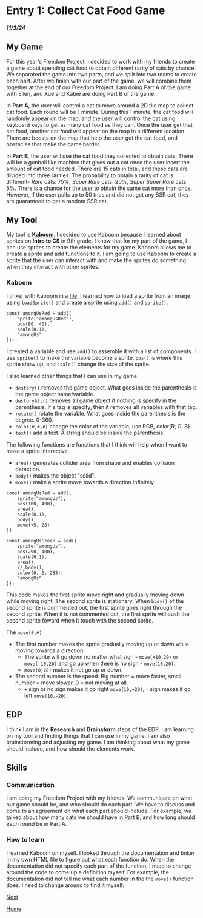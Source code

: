 # Entry 1: Collect Cat Food Game
##### 11/3/24

## My Game
For this year's Freedom Project, I decided to work with my friends to create a game about spending cat food to obtain different rarity of cats by chance. We separated the game into two parts, and we split into two teams to create each part. After we finish with our part of the game, we will combine them together at the end of our Freedom Project. I am doing Part A of the game with Ellen, and Xue and Katee are doing Part B of the game.

In **Part A**, the user will control a cat to move around a 2D tile map to collect cat food. Each round will be 1 minute. During this 1 minute, the cat food will randomly appear on the map, and the user will control the cat using keyboard keys to get as many cat food as they can. Once the user get that cat food, another cat food will appear on the map in a different location. There are boosts on the map that help the user get the cat food, and obstacles that make the game harder.

In **Part B**, the user will use the cat food they collected to obtain cats. There will be a gunball like machine that gives out a cat once the user insert the amount of cat food needed. There are 15 cats in total, and these cats are divided into three rarities. The probability to obtain a rarity of cat is different- *Rare* cats: 75%, *Super Rare* cats: 20%, *Super Super Rare* cats: 5%. There is a chance for the user to obtain the same cat more than once. However, if the user pulls up to 50 tries and did not get any SSR cat, they are guaranteed to get a random SSR cat.

## My Tool
My tool is [**Kaboom**](https://kaboomjs.com/). I decided to use Kaboom because I learned about sprites on **Intro to CS** in 9th grade. I know that for my part of the game, I can use sprites to create the elements for my game. Kaboom allows me to create a sprite and add functions to it. I am going to use Kaboom to create a sprite that the user can interact with and make the sprites do something when they interact with other sprites.

### Kaboom
I tinker with Kaboom in a [file](../kaboom/kaboom.html). I learned how to load a sprite from an image using `loadSprite()` and create a sprite using `add()` and `sprite()`.
``` JS
const amongUsRed = add([
    sprite("amongUsRed"),
    pos(80, 40),
    scale(0.1),
    "amongUs"
]);
```
I created a variable and use `add()` to assemble it with a list of components. I use `sprite()` to make the variable become a sprite. `pos()` is where this sprite show up, and `scale()` change the size of the sprite.

I also learned other things that I can use in my game.
- `destory()` removes the game object. What goes inside the parenthesis is the game object name/variable.
- `destoryAll()` removes all game object if nothing is specify in the parenthesis. If a tag is specify, then it removes all variables with that tag.
- `rotate()` rotate the variable. What goes inside the parenthesis is the degree. 0-360.
- `color(#,#,#)` change the color of the variable, use RGB, color(R, G, B).
- `text()` add a text. A string should be inside the parenthesis.

The following functions are functions that I think will help when I want to make a sprite interactive.
- `area()` generates collider area from shape and enables collision detection.
- `body()` makes the object "solid".
- `move()` make a sprite move towards a direction infinitely.

``` JS
const amongUsRed = add([
    sprite("amongUs"),
    pos(100, 400),
    area(),
    scale(0.1),
    body(),
    move(+5, 20)
])

const amongUsGreen = add([
    sprite("amongUs"),
    pos(290, 400),
    scale(0.1),
    area(),
    // body(),
    color(0, 0, 255),
    "amongUs"
]);
```
This code makes the first sprite move right and gradually moving down while moving right. The second sprite is stationary. When `body()` of the second sprite is commented out, the first sprite goes right through the second sprite. When it is not commented out, the first sprite will push the second sprite foward when it touch with the second sprite.

The `move(#,#)`
- The first number makes the sprite gradually moving up or down while moving towards a direction.
    - The sprite will go down no matter what sign - `move(+10,20)` or `move(-10,20)` and go up when there is no sign - `move(10,20)`.
    - `move(0,20)` makes it not go up or down.
- The second number is the speed. Big number = move faster, small number = move slower, 0 = not moving at all.
    - `+` sign or no sign makes it go right `move(10,+20)`, `-` sign makes it go left `move(10,-20)`.

## EDP
I think I am in the **Research** and **Brainstorm** steps of the EDP. I am learning on my tool and finding things that I can use in my game. I am also brainstorming and adjusting my game. I am thinking about what my game should include, and how should the elements work.

## Skills
### Communication
I am doing my Freedom Project with my friends. We communicate on what our game should be, and who should do each part. We have to discuss and come to an agreement on what each part should include. For example, we talked about how many cats we should have in Part B, and how long should each round be in Part A.

### How to learn
I learned Kaboom on myself. I looked through the documentation and tinker in my own HTML file to figure out what each function do. When the documentation did not specify each part of the function, I need to change around the code to come up a definition myself. For example, the documentation did not tell me what each number in the the `move()` function does. I need to change around to find it myself.


[Next](entry02.md)

[Home](../README.md)
